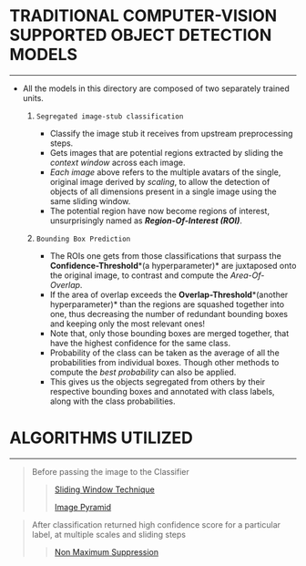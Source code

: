 # TRADITIONAL COMPUTER-VISION SUPPORTED OBJECT DETECTION MODELS

---

* All the models in this directory are composed of two separately trained units.
    
    1. `Segregated image-stub classification`
        - Classify the image stub it receives from upstream preprocessing steps.
        - Gets images that are potential regions extracted by sliding the *context window* across each image.
        - *Each image* above refers to the multiple avatars of the single, original image derived by *scaling*, to allow the detection of objects of all dimensions present in a single image using the same sliding window.
        - The potential region have now become regions of interest, unsurprisingly named as ***Region-Of-Interest (ROI)***.

    2. `Bounding Box Prediction`
        - The ROIs one gets from those classifications that surpass the **Confidence-Threshold***(a hyperparameter)* are juxtaposed onto the original image, to contrast and compute the *Area-Of-Overlap*.
        - If the area of overlap exceeds the **Overlap-Threshold***(another hyperparameter)* than the regions are squashed together into one, thus decreasing the number of redundant bounding boxes and keeping only the most relevant ones!
        - Note that, only those bounding boxes are merged together, that have the highest confidence for the same class.
        - Probability of the class can be taken as the average of all the probabilities from individual boxes. Though other methods to compute the *best probability* can also be applied.
        - This gives us the objects segregated from others by their respective bounding boxes and annotated with class labels, along with the class probabilities.

# ALGORITHMS UTILIZED

---

> Before passing the image to the Classifier
>>
>> [Sliding Window Technique](http://www.cs.utoronto.ca/~fidler/slides/CSC420/lecture17.pdf)
>>
>> [Image Pyramid](https://en.wikipedia.org/wiki/Pyramid_(image_processing)#:~:text=Pyramid%2C%20or%20pyramid%20representation%2C%20is,to%20repeated%20smoothing%20and%20subsampling.)



> After classification returned high confidence score for a particular label, at multiple scales and sliding steps
>>
>> [Non Maximum Suppression](https://paperswithcode.com/method/non-maximum-suppression#:~:text=Non%20Maximum%20Suppression%20is%20a,below%20a%20given%20probability%20bound.)
